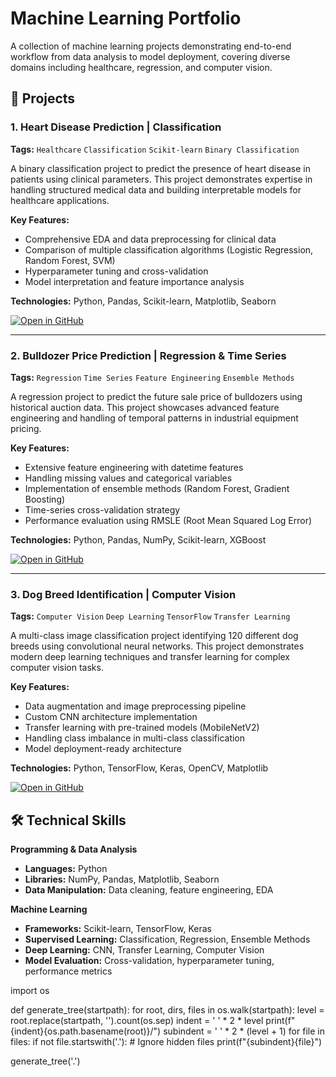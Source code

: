 # Machine Learning Portfolio

A collection of machine learning projects demonstrating end-to-end workflow from data analysis to model deployment, covering diverse domains including healthcare, regression, and computer vision.

## 🚀 Projects

### 1. Heart Disease Prediction | Classification
**Tags:** `Healthcare` `Classification` `Scikit-learn` `Binary Classification`

A binary classification project to predict the presence of heart disease in patients using clinical parameters. This project demonstrates expertise in handling structured medical data and building interpretable models for healthcare applications.

**Key Features:**
- Comprehensive EDA and data preprocessing for clinical data
- Comparison of multiple classification algorithms (Logistic Regression, Random Forest, SVM)
- Hyperparameter tuning and cross-validation
- Model interpretation and feature importance analysis

**Technologies:** Python, Pandas, Scikit-learn, Matplotlib, Seaborn

[![Open in GitHub](https://img.shields.io/badge/View_Code-Heart_Disease_Prediction-blue?style=for-the-badge)](link-to-heart-disease-repo)

---

### 2. Bulldozer Price Prediction | Regression & Time Series
**Tags:** `Regression` `Time Series` `Feature Engineering` `Ensemble Methods`

A regression project to predict the future sale price of bulldozers using historical auction data. This project showcases advanced feature engineering and handling of temporal patterns in industrial equipment pricing.

**Key Features:**
- Extensive feature engineering with datetime features
- Handling missing values and categorical variables
- Implementation of ensemble methods (Random Forest, Gradient Boosting)
- Time-series cross-validation strategy
- Performance evaluation using RMSLE (Root Mean Squared Log Error)

**Technologies:** Python, Pandas, NumPy, Scikit-learn, XGBoost

[![Open in GitHub](https://img.shields.io/badge/View_Code-Bulldozer_Price_Prediction-green?style=for-the-badge)](link-to-bulldozer-repo)

---

### 3. Dog Breed Identification | Computer Vision
**Tags:** `Computer Vision` `Deep Learning` `TensorFlow` `Transfer Learning`

A multi-class image classification project identifying 120 different dog breeds using convolutional neural networks. This project demonstrates modern deep learning techniques and transfer learning for complex computer vision tasks.

**Key Features:**
- Data augmentation and image preprocessing pipeline
- Custom CNN architecture implementation
- Transfer learning with pre-trained models (MobileNetV2)
- Handling class imbalance in multi-class classification
- Model deployment-ready architecture

**Technologies:** Python, TensorFlow, Keras, OpenCV, Matplotlib

[![Open in GitHub](https://img.shields.io/badge/View_Code-Dog_Breed_Identification-orange?style=for-the-badge)](link-to-dog-breed-repo)

## 🛠️ Technical Skills

**Programming & Data Analysis**
- **Languages:** Python
- **Libraries:** NumPy, Pandas, Matplotlib, Seaborn
- **Data Manipulation:** Data cleaning, feature engineering, EDA

**Machine Learning**
- **Frameworks:** Scikit-learn, TensorFlow, Keras
- **Supervised Learning:** Classification, Regression, Ensemble Methods
- **Deep Learning:** CNN, Transfer Learning, Computer Vision
- **Model Evaluation:** Cross-validation, hyperparameter tuning, performance metrics

import os

def generate_tree(startpath):
    for root, dirs, files in os.walk(startpath):
        level = root.replace(startpath, '').count(os.sep)
        indent = ' ' * 2 * level
        print(f"{indent}{os.path.basename(root)}/")
        subindent = ' ' * 2 * (level + 1)
        for file in files:
            if not file.startswith('.'):  # Ignore hidden files
                print(f"{subindent}{file}")

generate_tree('.')
